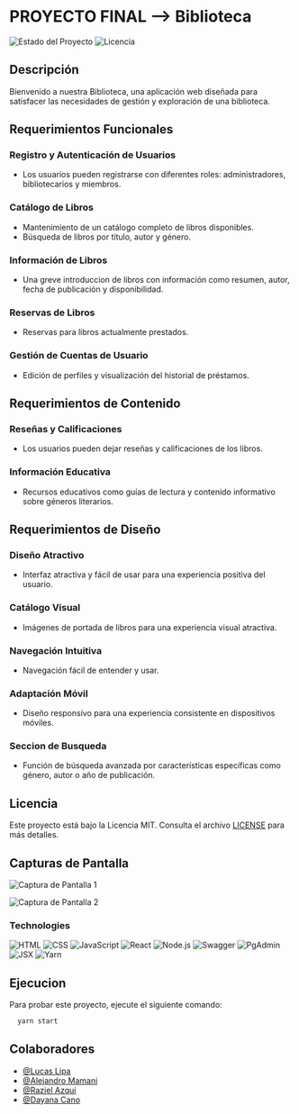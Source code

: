 # PROYECTO FINAL --> Biblioteca

![Estado del Proyecto](https://img.shields.io/badge/Estado-del%20Proyecto-En%20Desarrollo-yellow)
![Licencia](https://img.shields.io/badge/Licencia-MIT-green)

## Descripción

Bienvenido a nuestra Biblioteca, una aplicación web diseñada para satisfacer las necesidades de gestión y exploración de una biblioteca.

## Requerimientos Funcionales

### Registro y Autenticación de Usuarios

- Los usuarios pueden registrarse con diferentes roles: administradores, bibliotecarios y miembros.

### Catálogo de Libros

- Mantenimiento de un catálogo completo de libros disponibles.
- Búsqueda de libros por título, autor y género.

### Información de Libros

- Una greve introduccion de libros con información como resumen, autor, fecha de publicación y disponibilidad.


### Reservas de Libros

- Reservas para libros actualmente prestados.

### Gestión de Cuentas de Usuario

- Edición de perfiles y visualización del historial de préstamos.

## Requerimientos de Contenido

### Reseñas y Calificaciones

- Los usuarios pueden dejar reseñas y calificaciones de los libros.

### Información Educativa

- Recursos educativos como guías de lectura y contenido informativo sobre géneros literarios.

## Requerimientos de Diseño

### Diseño Atractivo

- Interfaz atractiva y fácil de usar para una experiencia positiva del usuario.

### Catálogo Visual

- Imágenes de portada de libros para una experiencia visual atractiva.

### Navegación Intuitiva

- Navegación fácil de entender y usar.

### Adaptación Móvil

- Diseño responsivo para una experiencia consistente en dispositivos móviles.

### Seccion de Busqueda

- Función de búsqueda avanzada por características específicas como género, autor o año de publicación.

## Licencia

Este proyecto está bajo la Licencia MIT. Consulta el archivo [LICENSE](LICENSE) para más detalles.

## Capturas de Pantalla
![Captura de Pantalla 1](https://github.com/MaybeDH/PROYECTO_FINAL/assets/147931108/ffa2d866-3ee4-4b59-9496-ba73aea9fd6f)

![Captura de Pantalla 2](https://github.com/MaybeDH/PROYECTO_FINAL/assets/147931108/82a1441e-13b5-4d76-bca6-24565623a08a)

### Technologies
  ![HTML](https://img.shields.io/badge/-HTML-333333?style=flat&logo=html5)
  ![CSS](https://img.shields.io/badge/-CSS-333333?style=flat&logo=css3)
  ![JavaScript](https://img.shields.io/badge/-JavaScript-333333?style=flat&logo=javascript)
  ![React](https://img.shields.io/badge/-React-333333?style=flat&logo=react)
  ![Node.js](https://img.shields.io/badge/-Node.js-333333?style=flat&logo=node.js)
  ![Swagger](https://img.shields.io/badge/-Swagger-333333?style=flat&logo=swagger)
  ![PgAdmin](https://img.shields.io/badge/-PgAdmin-333333?style=flat&logo=pgadmin)
  ![JSX](https://img.shields.io/badge/-JSX-333333?style=flat&logo=react)
  ![Yarn](https://img.shields.io/badge/-Yarn-333333?style=flat&logo=yarn)

## Ejecucion
Para probar este proyecto, ejecute el siguiente comando:

```bash
  yarn start
```
## Colaboradores

- [@Lucas Lipa](https://github.com/LIPALM)
- [@Alejandro Mamani](https://github.com/fulcrumAle)
- [@Raziel Azqui](https://github.com/staraziel4)
- [@Dayana Cano](https://github.com/MaybeDH)
